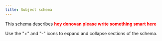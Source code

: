 ```yaml
---
title: Subject schema
---
```


This schema describes <strong style="color:red;">hey donovan please write something smart here</strong>

Use the "+" and "-" icons to expand and collapse sections of the schema.

<div class="container">
<div id="test">

<script type="text/javascript" src="../../javascripts/renderjson.js"></script>
<script>
renderjson.set_show_to_level(2).set_icons('+', '-');

var example = [


  {
    "name": "id",
    "description": "The 'logical' identifier of the entity in the system of record, e.g. a UUID.  This 'id' is unique within a given system. The identified entity may have a different 'id' in a different system.",
    "mode": "REQUIRED",
    "type": "STRING"
  },
  {
    "name": "identifier",
    "description": "A 'business' identifier for the entity, typically as provided by an external system or authority, that persists across implementing systems  (i.e. a  'logical' identifier). Uses a specialized, complex 'Identifier' data type to capture information about the source of the business identifier - or a URI expressed as a string to an existing entity. ",
    "fields": [
      {
        "name": "system",
        "description": "The system or namespace that defines the identifier.",
        "mode": "NULLABLE",
        "type": "STRING"
      },
      {
        "name": "value",
        "description": "The value of the identifier, as defined by the system.",
        "mode": "NULLABLE",
        "type": "STRING"
      }
    ],
    "mode": "REPEATED",
    "type": "RECORD"
  },
  {
    "name": "species",
    "description": "",
    "mode": "NULLABLE",
    "type": "STRING"
  },
  {
    "name": "sex",
    "description": "",
    "mode": "NULLABLE",
    "type": "STRING"
  },
  {
    "name": "race",
    "description": "",
    "mode": "NULLABLE",
    "type": "STRING"
  },
  {
    "name": "ethnicity",
    "description": "",
    "mode": "NULLABLE",
    "type": "STRING"
  },
  {
    "name": "days_to_birth",
    "description": "Per GDC Dictionary, number of days between the date used for index and the date from a person's date of birth represented as a calculated negative number of days.",
    "mode": "NULLABLE",
    "type": "INTEGER"
  },
  {
    "name": "subject_associated_project",
    "description": "",
    "mode": "REPEATED",
    "type": "STRING"
  },
  {
    "name": "vital_status",
    "description": "",
    "mode": "NULLABLE",
    "type": "STRING"
  },
  {
    "name": "age_at_death",
    "description": "",
    "mode": "NULLABLE",
    "type": "INTEGER"
  },
  {
    "name": "cause_of_death",
    "description": "",
    "mode": "NULLABLE",
    "type": "STRING"
  },
  {
    "name": "Files",
    "description": "List of ids of File entities associated with the Patient",
    "mode": "REPEATED",
    "type": "STRING"
  },
  {
    "name": "ResearchSubject",
    "description": "A research subject is the entity of interest in a specific research study or project, typically a human being or an animal, but can also be a device, group of humans or animals, or a tissue sample. Human research subjects are usually not traceable to a particular person to protect the subject’s privacy.  This entity plays the role of the case_id in existing data.",
    "fields": [
      {
        "name": "id",
        "description": "The 'logical' identifier of the entity in the system of record, e.g. a UUID.  This 'id' is unique within a given system. The identified entity may have a different 'id' in a different system. For CDA, this is case_id.",
        "mode": "REQUIRED",
        "type": "STRING"
      },
      {
        "name": "identifier",
        "description": "A 'business' identifier for the entity, typically as provided by an external system or authority, that persists across implementing systems  (i.e. a  'logical' identifier). Uses a specialized, complex 'Identifier' data type to capture information about the source of the business identifier - or a URI expressed as a string to an existing entity. ",
        "fields": [
          {
            "name": "system",
            "description": "The system or namespace that defines the identifier.",
            "mode": "NULLABLE",
            "type": "STRING"
          },
          {
            "name": "value",
            "description": "The value of the identifier, as defined by the system.",
            "mode": "NULLABLE",
            "type": "STRING"
          }
        ],
        "mode": "REPEATED",
        "type": "RECORD"
      },
      {
        "name": "member_of_research_project",
        "description": "",
        "mode": "NULLABLE",
        "type": "STRING"
      },
      {
        "name": "primary_diagnosis_condition",
        "description": "",
        "mode": "NULLABLE",
        "type": "STRING"
      },
      {
        "name": "primary_diagnosis_site",
        "description": "",
        "mode": "NULLABLE",
        "type": "STRING"
      },
      {
        "name": "Files",
        "description": "List of ids of File entities associated with the ResearchSubject",
        "mode": "REPEATED",
        "type": "STRING"
      },
      {
        "name": "Diagnosis",
        "description": "",
        "fields": [
          {
            "name": "id",
            "description": "The 'logical' identifier of the entity in the repository, e.g. a UUID.  This 'id' is unique within a given system. The identified entity may have a different 'id' in a different system.",
            "mode": "REQUIRED",
            "type": "STRING"
          },
          {
            "name": "identifier",
            "description": "A 'business' identifier  or accession number for the entity, typically as provided by an external system or authority, that persists across implementing systems  (i.e. a  'logical' identifier). ",
            "fields": [
              {
                "name": "system",
                "description": "The system or namespace that defines the identifier.",
                "mode": "NULLABLE",
                "type": "STRING"
              },
              {
                "name": "value",
                "description": "The value of the identifier, as defined by the system.",
                "mode": "NULLABLE",
                "type": "STRING"
              }
            ],
            "mode": "REPEATED",
            "type": "RECORD"
          },
          {
            "name": "primary_diagnosis",
            "description": "",
            "mode": "NULLABLE",
            "type": "STRING"
          },
          {
            "name": "age_at_diagnosis",
            "description": "",
            "mode": "NULLABLE",
            "type": "INTEGER"
          },
          {
            "name": "morphology",
            "description": "",
            "mode": "NULLABLE",
            "type": "STRING"
          },
          {
            "name": "stage",
            "description": "",
            "mode": "NULLABLE",
            "type": "STRING"
          },
          {
            "name": "grade",
            "description": "",
            "mode": "NULLABLE",
            "type": "STRING"
          },
          {
            "name": "method_of_diagnosis",
            "description": "",
            "mode": "NULLABLE",
            "type": "STRING"
          },
          {
            "name": "Treatment",
            "description": "",
            "fields": [
              {
                "name": "id",
                "description": "The 'logical' identifier of the entity in the repository, e.g. a UUID.  This 'id' is unique within a given system. The identified entity may have a different 'id' in a different system.",
                "mode": "REQUIRED",
                "type": "STRING"
              },
              {
                "name": "identifier",
                "description": "A 'business' identifier  or accession number for the entity, typically as provided by an external system or authority, that persists across implementing systems  (i.e. a  'logical' identifier). ",
                "fields": [
                  {
                    "name": "system",
                    "description": "The system or namespace that defines the identifier.",
                    "mode": "NULLABLE",
                    "type": "STRING"
                  },
                  {
                    "name": "value",
                    "description": "The value of the identifier, as defined by the system.",
                    "mode": "NULLABLE",
                    "type": "STRING"
                  }
                ],
                "mode": "REPEATED",
                "type": "RECORD"
              },
              {
                "name": "treatment_type",
                "description": "Text name for treatment type; this will ultimately be defined by a common vocabulary",
                "mode": "NULLABLE",
                "type": "STRING"
              },
              {
                "name": "treatment_outcome",
                "description": "Text name for treatment outcome; this will ultimately be defined by a common vocabulary",
                "mode": "NULLABLE",
                "type": "STRING"
              },
              {
                "name": "days_to_treatment_start",
                "description": "The date and optionally time that the treatment was started in integer.",
                "mode": "NULLABLE",
                "type": "INTEGER"
              },
              {
                "name": "days_to_treatment_end",
                "description": "",
                "mode": "NULLABLE",
                "type": "INTEGER"
              },
              {
                "name": "therapeutic_agent",
                "description": "",
                "mode": "NULLABLE",
                "type": "STRING"
              },
              {
                "name": "treatment_anatomic_site",
                "description": "",
                "mode": "NULLABLE",
                "type": "STRING"
              },
              {
                "name": "treatment_effect",
                "description": "",
                "mode": "NULLABLE",
                "type": "STRING"
              },
              {
                "name": "treatment_end_reason",
                "description": "",
                "mode": "NULLABLE",
                "type": "STRING"
              },
              {
                "name": "number_of_cycles",
                "description": "",
                "mode": "NULLABLE",
                "type": "INTEGER"
              }
            ],
            "mode": "REPEATED",
            "type": "RECORD"
          }
        ],
        "mode": "REPEATED",
        "type": "RECORD"
      },
      {
        "name": "Specimen",
        "description": "Any material taken as a sample from a biological entity (living or dead), or from a physical object or the environment. Specimens are usually collected as an example of their kind, often for use in some investigation.",
        "fields": [
          {
            "name": "id",
            "description": "The 'logical' identifier of the entity in the system of record, e.g. a UUID.  This 'id' is unique within a given system. The identified entity may have a different 'id' in a different system.",
            "mode": "REQUIRED",
            "type": "STRING"
          },
          {
            "name": "identifier",
            "description": "A 'business' identifier  or accession number for the entity, typically as provided by an external system or authority, that persists across implementing systems  (i.e. a  'logical' identifier). ",
            "fields": [
              {
                "name": "system",
                "description": "The system or namespace that defines the identifier.",
                "mode": "NULLABLE",
                "type": "STRING"
              },
              {
                "name": "value",
                "description": "The value of the identifier, as defined by the system.",
                "mode": "NULLABLE",
                "type": "STRING"
              }
            ],
            "mode": "REPEATED",
            "type": "RECORD"
          },
          {
            "name": "associated_project",
            "description": "",
            "mode": "NULLABLE",
            "type": "STRING"
          },
          {
            "name": "age_at_collection",
            "description": "The age of the Patient when this sample was taken.",
            "mode": "NULLABLE",
            "type": "INTEGER"
          },
          {
            "name": "primary_disease_type",
            "description": "",
            "mode": "NULLABLE",
            "type": "STRING"
          },
          {
            "name": "anatomical_site",
            "description": "Per GDC Dictionary, the text term that represents the name of the primary disease site of the submitted tumor sample; recommend dropping tumor; biospecimen_anatomic_site.",
            "mode": "NULLABLE",
            "type": "STRING"
          },
          {
            "name": "source_material_type",
            "description": "The general kind of material from which the specimen was derived, indicating the physical nature of the source material. ",
            "mode": "NULLABLE",
            "type": "STRING"
          },
          {
            "name": "specimen_type",
            "description": "The high-level type of the specimen, based on its how it has been derived from the original extracted sample. \n",
            "mode": "NULLABLE",
            "type": "STRING"
          },
          {
            "name": "derived_from_specimen",
            "description": "A source/parent specimen from which this one was directly derived.",
            "mode": "NULLABLE",
            "type": "STRING"
          },
          {
            "name": "derived_from_subject",
            "description": "The Patient/ResearchSubject, or Biologically Derived Materal (e.g. a cell line, tissue culture, organoid) from which the specimen was directly or indirectly derived.",
            "mode": "NULLABLE",
            "type": "STRING"
          },
          {
            "name": "Files",
            "description": "List of ids of File entities associated with the Specimen",
            "mode": "REPEATED",
            "type": "STRING"
          }
        ],
        "mode": "REPEATED",
        "type": "RECORD"
      }
    ],
    "mode": "REPEATED",
    "type": "RECORD"
  }

];
    document.getElementById("test").appendChild(renderjson(example));
</script>
</div></div>
